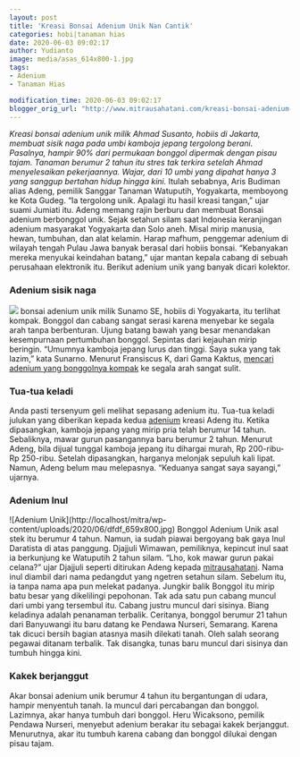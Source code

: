 ```yaml
---
layout: post
title: 'Kreasi Bonsai Adenium Unik Nan Cantik'
categories: hobi|tanaman hias
date: 2020-06-03 09:02:17
author: Yudianto
image: media/asas_614x800-1.jpg
tags:
- Adenium
- Tanaman Hias

modification_time: 2020-06-03 09:02:17
blogger_orig_url: "http://www.mitrausahatani.com/kreasi-bonsai-adenium-unik-nan-cantik.html"
---
```


_Kreasi bonsai adenium unik milik Ahmad Susanto, hobiis di Jakarta, membuat
sisik naga pada umbi kamboja jepang tergolong berani. Pasalnya, hampir 90%
dari permukaan bonggol dipermak dengan pisau tajam. Tanaman berumur 2 tahun
itu stres tak terkira setelah Ahmad menyelesaikan pekerjaannya. Wajar, dari 10
umbi yang dipahat hanya 3 yang sanggup bertahan hidup hingga kini._ Itulah
sebabnya, Aris Budiman alias Adeng, pemilik Sanggar Tanaman Watuputih,
Yogyakarta, memboyong ke Kota Gudeg. “Ia tergolong unik. Apalagi itu hasil
kreasi tangan,” ujar suami Jumiati itu. Adeng memang rajin berburu dan membuat
Bonsai adenium berbonggol unik. Sejak setahun silam saat Indonesia keranjingan
adenium masyarakat Yogyakarta dan Solo aneh. Misal mirip manusia, hewan,
tumbuhan, dan alat kelamin. Harap mafhum, penggemar adenium di wilayah tengah
Pulau Jawa banyak berasal dari hobiis bonsai. “Kebanyakan mereka menyukai
keindahan batang,” ujar mantan kepala cabang di sebuah perusahaan elektronik
itu. Berikut adenium unik yang banyak dicari kolektor.

### Adenium sisik naga

![](http://localhost/mitra/wp-content/uploads/2020/06/asas_614x800.jpg) bonsai
adenium unik milik Sunamo SE, hobiis di Yogyakarta, itu terlihat kompak.
Bonggol dan cabang sangat serasi karena menyebar ke segala arah tanpa
berbenturan. Ujung batang bawah yang besar menandakan kesempurnaan pertumbuhan
bonggol. Sepintas dari kejauhan mirip beringin. “Umumnya kamboja jepang lurus
dan tinggi. Saya suka yang tak lazim,” kata Sunarno. Menurut Fransiscus K,
dari Gama Kaktus, [mencari adenium yang bonggolnya
kompak](https://www.mitrausahatani.com/kreasi-bonsai-adenium-unik-nan-cantik.html) ke
segala arah sangat sulit.

### Tua-tua keladi

Anda pasti tersenyum geli melihat sepasang adenium itu. Tua-tua keladi julukan
yang diberikan kepada kedua [adenium](https://www.mitrausahatani.com/topik/adenium)
kreasi Adeng itu. Ketika dipasangkan, kamboja jepang yang mirip pria telah
berumur 14 tahun. Sebaliknya, mawar gurun pasangannya baru berumur 2 tahun.
Menurut Adeng, bila dijual tunggal kamboja jepang itu dihargai murah, Rp
200-ribu-Rp 250-ribu. Setelah dipasangkan, harganya melonjak sepuluh kali
lipat. Namun, Adeng belum mau melepasnya. “Keduanya sangat saya sayangi,”
ujarnya.

### Adenium Inul

![Adenium Unik](http://localhost/mitra/wp-
content/uploads/2020/06/dfdf_659x800.jpg) Bonggol Adenium Unik asal stek itu
berumur 4 tahun. Namun, ia sudah piawai bergoyang bak gaya Inul Daratista di
atas panggung. Djajjuli Wimawan, pemiliknya, kepincut inul saat ia berkunjung
ke Watuputih 2 tahun silam. “Lho, kok mawar gurun pakai celana?” ujar Djajjuli
seperti ditirukan Adeng kepada [mitrausahatani](https://www.mitrausahatani.com/). Nama
inul diambil dari nama pedangdut yang ngetren setahun silam. Sebelum itu, ia
tanpa nama apa pun melekat padanya. Jungkir balik Bonggol itu mirip batu besar
yang dikelilingi pepohonan. Tak ada satu pun cabang muncul dari umbi yang
tersembul itu. Cabang justru muncul dari sisinya. Biang keladinya adalah
penanaman terbalik. Ceritanya, bonggol berumur 21 tahun dari Banyuwangi itu
baru datang ke Pendawa Nurseri, Semarang. Karena tak dicuci bersih bagian
atasnya masih dilekati tanah. Oleh salah seorang pegawai ditanam terbalik. Tak
disangka, tunas baru muncul dari sisinya dan tumbuh hingga kini.

### Kakek berjanggut

Akar bonsai adenium unik berumur 4 tahun itu bergantungan di udara, hampir
menyentuh tanah. Ia muncul dari percabangan dan bonggol. Lazimnya, akar hanya
tumbuh dari bonggol. Heru Wicaksono, pemilik Pendawa Nurseri, menyebut adenium
berakar itu sebagai kakek berjanggut. Menurutnya, akar itu tumbuh karena
cabang dan bonggol dilukai dengan pisau tajam.


